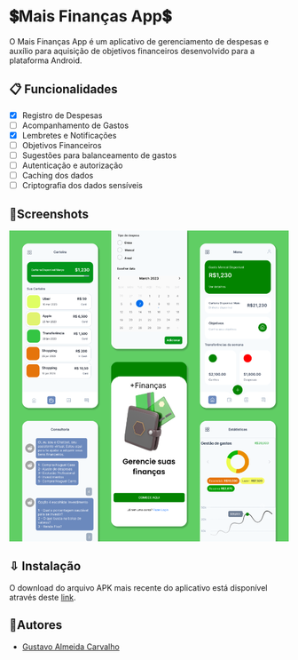 <!-- TODO: Banner deve vir aqui -->

<!-- TODO: Badges devem vir aqui -->

# 💲Mais Finanças App💲

O Mais Finanças App é um aplicativo de gerenciamento de despesas e auxílio para aquisição de objetivos financeiros desenvolvido para a plataforma Android.

## 📋 Funcionalidades

- [X] Registro de Despesas
- [ ] Acompanhamento de Gastos
- [X] Lembretes e Notificações
- [ ] Objetivos Financeiros
- [ ] Sugestões para balanceamento de gastos
- [ ] Autenticação e autorização
- [ ] Caching dos dados
- [ ] Criptografia dos dados sensíveis

## 📱Screenshots

![Protótipos](./assets/Protótipos.png)

## ⇩ Instalação

O download do arquivo APK mais recente do aplicativo está disponível através deste [link](https://github.com/mais-financas/mais-financas-app/tree/main/app/release/app-release.apk?raw=true).

## 🫴Autores

- [Gustavo Almeida Carvalho](https://www.github.com/gustxvo)
